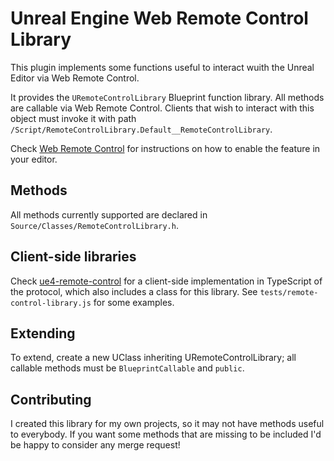 # Unreal Engine Web Remote Control Library

This plugin implements some functions useful to interact wuith the Unreal Editor via
Web Remote Control.

It provides the `URemoteControlLibrary` Blueprint function library. All methods
are callable via Web Remote Control. Clients that wish to interact with this object
must invoke it with path `/Script/RemoteControlLibrary.Default__RemoteControlLibrary`.

Check [Web Remote Control](https://docs.unrealengine.com/en-US/Engine/Editor/ScriptingAndAutomation/WebControl/index.html)
for instructions on how to enable the feature in your editor.

## Methods

All methods currently supported are declared in `Source/Classes/RemoteControlLibrary.h`.

## Client-side libraries

Check [ue4-remote-control](https://github.com/sovietspaceship/ue4-remote-control)
for a client-side implementation in TypeScript of the protocol, which also includes a class
for this library. See `tests/remote-control-library.js` for some examples.

## Extending

To extend, create a new UClass inheriting URemoteControlLibrary; all callable
methods must be `BlueprintCallable` and `public`.

## Contributing

I created this library for my own projects, so it may not have methods useful to everybody. If you
want some methods that are missing to be included I'd be happy to consider any merge request!